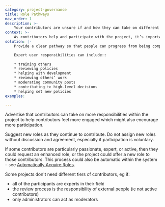 ```yaml
---
category: project-governance
title: Role Pathways
nav_order: 1
description: >-
    Your contributors are unsure if and how they can take on different roles within the project and can’t find information about how to increase their participation.
context: >-
    As contributors help and participate with the project, it’s important that they get a sense of reward, progress and acknowledgement from it. It is also important for the project that there are enough skilled contributors who are able to fulfil different roles.
solution: |-
    Provide a clear pathway so that people can progress from being complete new contributors to expert contributors.

    Expert user responsibilities can include::
    
    * training others
    * reviewing policies
    * helping with development 
    * reviewing others’ work
    * moderating community posts
    * contributing to high-level decisions
    * helping set new policies
examples:
    
---
```


Advertise that contributors can take on more responsibilities within the project to help contributors feel more engaged which might also encourage more participation.

Suggest new roles as they continue to contribute. Do not assign new roles without discussion and agreement, especially if participation is voluntary.

If some contributors are particularly passionate, expert, or active, then they could request an enhanced role, or the project could offer a new role to those contributors. This process could also be automatic within the system – see <span style="text-decoration:underline;">Automatically Acquire Roles</span>. 

Some projects don't need different tiers of contributors, eg if:

* all of the participants are experts in their field 
* the review process is the responsibility of external people (ie not active contributors)
* only administrators can act as moderators

<!-- Docs to Markdown version 1.0β17 -->
